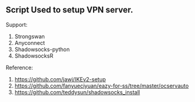 ## Script Used to setup VPN server. 

Support:
1. Strongswan
2. Anyconnect
3. Shadowsocks-python
4. ShadowsocksR

Reference:
1. https://github.com/jawj/IKEv2-setup
2. https://github.com/fanyueciyuan/eazy-for-ss/tree/master/ocservauto
3. https://github.com/teddysun/shadowsocks_install
